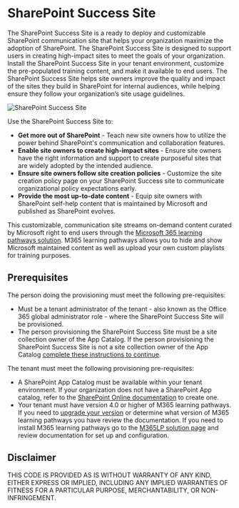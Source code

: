 # SharePoint Success Site

The SharePoint Success Site is a ready to deploy and customizable SharePoint communication site that helps your organization maximize the adoption of SharePoint. The SharePoint Success Site is designed to support users in creating high-impact sites to meet the goals of your organization. Install the SharePoint Success Site in your tenant environment, customize the pre-populated training content, and make it available to end users.
The SharePoint Success Site helps site owners improve the quality and impact of the sites they build in SharePoint for internal audiences, while helping ensure they follow your organization’s site usage guidelines.
  
![SharePoint Success Site](./SharePointSuccess-lookbook-frontpage.png)

Use the SharePoint Success Site to:

- **Get more out of SharePoint** - Teach new site owners how to utilize the power behind SharePoint's communication and collaboration features.
- **Enable site owners to create high-impact sites** - Ensure site owners have the right information and support to create purposeful sites that are widely adopted by the intended audience.
- **Ensure site owners follow site creation policies** - Customize the site creation policy page on your SharePoint Success site to communicate organizational policy expectations early.
- **Provide the most up-to-date content** - Equip site owners with SharePoint self-help content that is maintained by Microsoft and published as SharePoint evolves.

This customizable, communication site streams on-demand content curated by Microsoft right to end users through the [Microsoft 365 learning pathways solution](https://docs.microsoft.com/en-us/office365/customlearning/). M365 learning pathways allows you to hide and show Microsoft maintained content as well as upload your own custom playlists for training purposes. 

## Prerequisites

The person doing the provisioning must meet the following pre-requisites:

- Must be a tenant administrator of the tenant - also known as the Office 365 global administrator role - where the SharePoint Success Site will be provisioned. 
- The person provisioning the SharePoint Success Site must be a site collection owner of the App Catalog. If the person provisioning the SharePoint Success Site is not a site collection owner of the App Catalog [complete these instructions to continue](https://docs.microsoft.com/office365/customlearning/addappadmin).

The tenant must meet the following provisioning pre-requisites:

- A SharePoint App Catalog must be available within your tenant environment. If your organization does not have a SharePoint App catalog, refer to the [SharePoint Online documentation](https://docs.microsoft.com/sharepoint/use-app-catalog) to create one.
- Your tenant must have version 4.0 or higher of M365 learning pathways. If you need to [upgrade your version](https://docs.microsoft.com/office365/customlearning/custom_update) or determine what version of M365 learning pathways you have review the documentation. If you need to install M365 learning pathways go to the [M365LP solution page](https://docs.microsoft.com/office365/customlearning/custom_provision) and review documentation for set up and configuration.

## Disclaimer

THIS CODE IS PROVIDED AS IS WITHOUT WARRANTY OF ANY KIND, EITHER EXPRESS OR IMPLIED, INCLUDING ANY IMPLIED WARRANTIES OF FITNESS FOR A PARTICULAR PURPOSE, MERCHANTABILITY, OR NON-INFRINGEMENT.
